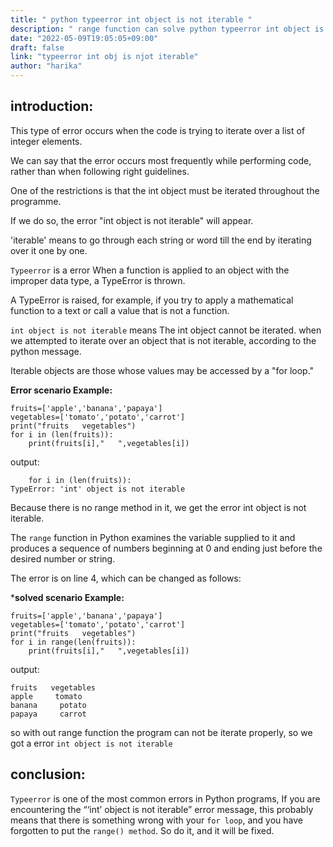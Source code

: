 ```yaml
---
title: " python typeerror int object is not iterable "
description: " range function can solve python typeerror int object is not iterable "
date: "2022-05-09T19:05:05+09:00"
draft: false
link: "typeerror int obj is njot iterable"
author: "harika"
---
```

## introduction:

This type of error occurs when the code is trying to iterate over a list of integer elements.

We can say that the error occurs most frequently while performing code, rather than when following right guidelines.

One of the restrictions is that the int object must be iterated throughout the programme.

If we do so, the error "int object is not iterable" will appear. 

'iterable' means to go through each string or word till the end by iterating over it one by one.


`Typeerror` is a error When a function is applied to an object with the improper data type, a TypeError is thrown.

A TypeError is raised, for example, if you try to apply a mathematical function to a text or call a value that is not a function. 

`int object is not iterable` means The int object cannot be iterated.
when we  attempted to iterate over an object that is not iterable, according to the python message.

Iterable objects are those whose values may be accessed by a "for loop." 

**Error scenario Example:**
```
fruits=['apple','banana','papaya']
vegetables=['tomato','potato','carrot']
print("fruits   vegetables")
for i in (len(fruits)):
    print(fruits[i],"   ",vegetables[i])
```
output:
```
    for i in (len(fruits)):
TypeError: 'int' object is not iterable
```
Because there is no range method in it, we get the error int object is not iterable.

The `range` function in Python examines the variable supplied to it and produces a sequence of numbers beginning at 0 and ending just before the desired number or string.

The error is on line 4, which can be changed as follows: 

***solved scenario Example:**
```
fruits=['apple','banana','papaya']
vegetables=['tomato','potato','carrot']
print("fruits   vegetables")
for i in range(len(fruits)):
    print(fruits[i],"   ",vegetables[i])
```
output:
```
fruits   vegetables
apple     tomato
banana     potato
papaya     carrot
```
so with out range function the program can not be iterate properly, so we got a error `int object is not iterable`

## conclusion:

`Typeerror` is one of the most common errors in Python programs,
If you are encountering the “‘int’ object is not iterable” error message, this probably means that there is something wrong with your `for loop`, and you have forgotten to put the `range() method`. So do it, and it will be fixed.


